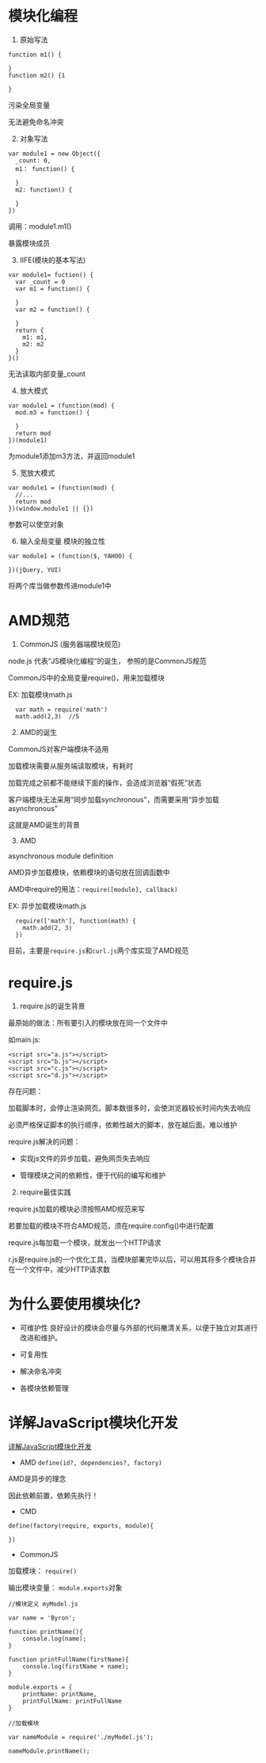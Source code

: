 # 模块化编程
1. 原始写法
```
function m1() {

}
function m2() {1

}
```
污染全局变量

无法避免命名冲突

2. 对象写法
```
var module1 = new Object({
  _count: 0,
  m1： function() {

  }
  m2: function() {

  }
})
```
调用：module1.m1()

暴露模块成员

3. IIFE(模块的基本写法)
```
var module1= fuction() {
  var _count = 0
  var m1 = function() {

  }
  var m2 = function() {

  }
  return {
    m1: m1,
    m2: m2
  }
}()
```
无法读取内部变量_count

4. 放大模式
```
var module1 = (function(mod) {
  mod.m3 = function() {

  }
  return mod
})(module1)
```
为module1添加m3方法，并返回module1

5. 宽放大模式
```
var module1 = (function(mod) {
  //...
  return mod
})(window.module1 || {})
```
参数可以使空对象

6. 输入全局变量
模块的独立性
```
var module1 = (function($, YAHOO) {

})(jQuery, YUI)
```
将两个库当做参数传进module1中

# AMD规范

1. CommonJS (服务器端模块规范)

node.js 代表“JS模块化编程“的诞生， 参照的是CommonJS规范

CommonJS中的全局变量require()，用来加载模块

EX: 加载模块math.js
```
  var math = require('math')
  math.add(2,3)  //5
```

2. AMD的诞生

CommonJS对客户端模块不适用

加载模块需要从服务端读取模块，有耗时

加载完成之前都不能继续下面的操作，会造成浏览器“假死”状态

客户端模块无法采用“同步加载synchronous”，而需要采用“异步加载asynchronous”

这就是AMD诞生的背景

3. AMD

asynchronous module definition

AMD异步加载模块，依赖模块的语句放在回调函数中

AMD中require的用法：`require([module], callback)`

EX: 异步加载模块math.js
```
  require(['math'], function(math) {
    math.add(2, 3)
  })
```

目前，主要是`require.js`和`curl.js`两个库实现了AMD规范

# require.js
1. require.js的诞生背景

最原始的做法：所有要引入的模块放在同一个文件中

如main.js:
```
<script src="a.js"></script>
<script src="b.js"></script>
<script src="c.js"></script>
<script src="d.js"></script>
```
存在问题：

加载脚本时，会停止渲染网页。脚本数很多时，会使浏览器较长时间内失去响应

必须严格保证脚本的执行顺序，依赖性越大的脚本，放在越后面。难以维护

require.js解决的问题：

- 实现js文件的异步加载，避免网页失去响应

- 管理模块之间的依赖性，便于代码的编写和维护

2. require最佳实践

require.js加载的模块必须按照AMD规范来写

若要加载的模块不符合AMD规范，须在require.config()中进行配置

require.js每加载一个模块，就发出一个HTTP请求

r.js是require.js的一个优化工具，当模块部署完毕以后，可以用其将多个模块合并在一个文件中，减少HTTP请求数

# 为什么要使用模块化?
- 可维护性
良好设计的模块会尽量与外部的代码撇清关系，以便于独立对其进行改进和维护。

- 可复用性

- 解决命名冲突 

- 各模块依赖管理 
 
# 详解JavaScript模块化开发

[详解JavaScript模块化开发](https://segmentfault.com/a/1190000000733959)
- AMD
`define(id?, dependencies?, factory)`

AMD是异步的理念

因此依赖前置，依赖先执行！

- CMD
```
define(factory(require, exports, module){

})
```

- CommonJS

加载模块： `require()`

输出模块变量： `module.exports`对象

```
//模块定义 myModel.js

var name = 'Byron';

function printName(){
    console.log(name);
}

function printFullName(firstName){
    console.log(firstName + name);
}

module.exports = {
    printName: printName,
    printFullName: printFullName
}

//加载模块

var nameModule = require('./myModel.js');

nameModule.printName();
```

